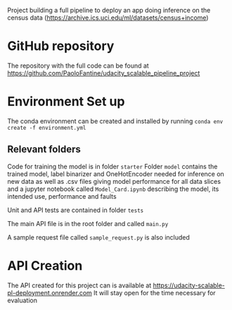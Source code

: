 Project building a full pipeline to deploy an app doing inference on the census data (https://archive.ics.uci.edu/ml/datasets/census+income)

# GitHub repository
The repository with the full code can be found at https://github.com/PaoloFantine/udacity_scalable_pipeline_project

# Environment Set up
The conda environment can be created and installed by running `conda env create -f environment.yml`

## Relevant folders

Code for training the model is in folder `starter`
Folder  `model` contains the trained model, label binarizer and OneHotEncoder needed for inference on new data as well as .csv files giving model performance for all data slices and a jupyter notebook called `Model_Card.ipynb` describing the model, its intended use, performance and faults

Unit and API tests are contained in folder `tests`

The main API file is in the root folder and called `main.py`

A sample request file called `sample_request.py` is also included

# API Creation

The API created for this project can is available at https://udacity-scalable-pl-deployment.onrender.com
It will stay open for the time necessary for evaluation
